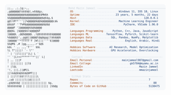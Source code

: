 <picture>
  <source srcset="https://raw.githubusercontent.com/mmazinjameel/mmazinjameel/main/dark_mode.svg?v=1745756213" media="(prefers-color-scheme: dark)">
  <img src="https://raw.githubusercontent.com/mmazinjameel/mmazinjameel/main/light_mode.svg?v=1745756213">
</picture>

